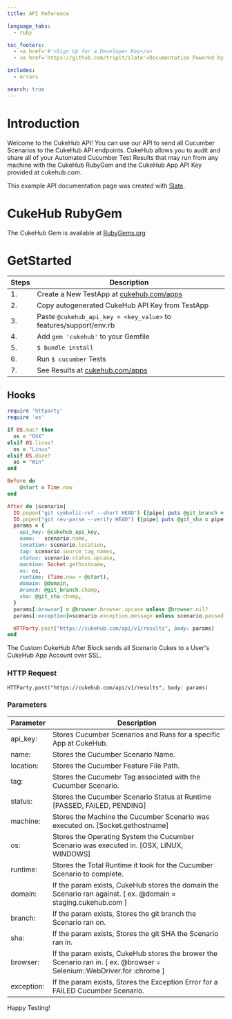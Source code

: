 ```yaml
---
title: API Reference

language_tabs:
  - ruby

toc_footers:
  - <a href='#'>Sign Up for a Developer Key</a>
  - <a href='https://github.com/tripit/slate'>Documentation Powered by Slate</a>

includes:
  - errors

search: true
---
```


# Introduction

Welcome to the CukeHub API! You can use our API to send all Cucumber Scenarios to the CukeHub API endpoints.  CukeHub allows you to audit and share all of your Automated Cucumber Test Results that may run from any machine with the CukeHub RubyGem and the CukeHub App API Key provided at cukehub.com.

This example API documentation page was created with [Slate](https://github.com/tripit/slate). 


# CukeHub RubyGem
The CukeHub Gem is available at [RubyGems.org](https://rubygems.org/gems/cukehub)

# GetStarted
Steps     | Description
--------- | -----------
    1.    | Create a New TestApp at [cukehub.com/apps](https://cukehub.com/apps)
	2.    | Copy autogenerated CukeHub API Key from TestApp
	3.    | Paste `@cukehub_api_key = <key_value>` to features/support/env.rb 
	4.	  | Add `gem 'cukehub'` to your Gemfile
	5.    | `$ bundle install`
	6.    | Run `$ cucumber` Tests
	7.    | See Results at [cukehub.com/apps](https://cukehub.com/apps)

## Hooks

```ruby
require 'httparty'
require 'os'

if OS.mac? then
  os = "OSX"
elsif OS.linux?
  os = "Linux"
elsif OS.doze?
  os = "Win"
end

Before do
    @start = Time.now
end

After do |scenario|
  IO.popen("git symbolic-ref --short HEAD") {|pipe| puts @git_branch = pipe.read }
  IO.popen("git rev-parse --verify HEAD") {|pipe| puts @git_sha = pipe.read }
  params = {
    api_key: @cukehub_api_key,
    name:   scenario.name,
    location: scenario.location,
    tag: scenario.source_tag_names,
    status: scenario.status.upcase,
    machine: Socket.gethostname,
    os: os,
    runtime: (Time.now - @start),
    domain: @domain,
    branch: @git_branch.chomp,
    sha: @git_sha.chomp,
  }
  params[:browser] = @browser.browser.upcase unless @browser.nil?
  params[:exception]=scenario.exception.message unless scenario.passed?

  HTTParty.post("https://cukehub.com/api/v1/results", body: params)
end   
```

The Custom CukeHub After Block sends all Scenario Cukes to a User's CukeHub App Account over SSL.

### HTTP Request

`HTTParty.post("https://cukehub.com/api/v1/results", body: params)`

### Parameters

Parameter  | Description
---------  | -----------
api_key:   | Stores Cucumber Scenarios and Runs for a specific App at CukeHub.
name:      | Stores the Cucumber Scenario Name.
location:  | Stores the Cucumber Feature File Path.
tag:       | Stores the Cucumebr Tag associated with the Cucumber Scenario.
status:    | Stores the Cucumber Scenario Status at Runtime [PASSED, FAILED, PENDING]
machine:   | Stores the Machine the Cucumber Scenario was executed on. [Socket.gethostname]
os:        | Stores the Operating System the Cucumber Scenario was executed in. [OSX, LINUX, WINDOWS]
runtime:   | Stores the Total Runtime it took for the Cucumber Scenario to complete.
domain:    | If the param exists, CukeHub stores the domain the Scenario ran against.  [ ex. @domain = staging.cukehub.com ] 
branch:    | If the param exists, Stores the git branch the Scenario ran on.
sha:       | If the param exists, Stores the git SHA the Scenario ran in.
browser:   | If the param exists, CukeHub stores the brower the Scenario ran in. [ ex. @browser = Selenium::WebDriver.for :chrome ]
exception: | If the param exists, Stores the Exception Error for a FAILED Cucumber Scenario.

<aside class="success">
Happy Testing!
</aside>

